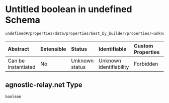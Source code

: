 # Untitled boolean in undefined Schema

```txt
undefined#/properties/data/properties/best_by_builder/properties/<unknown>/properties/relays/properties/https://agnostic-relay.net
```



| Abstract            | Extensible | Status         | Identifiable            | Custom Properties | Additional Properties | Access Restrictions | Defined In                                                                          |
| :------------------ | :--------- | :------------- | :---------------------- | :---------------- | :-------------------- | :------------------ | :---------------------------------------------------------------------------------- |
| Can be instantiated | No         | Unknown status | Unknown identifiability | Forbidden         | Allowed               | none                | [bid\_summary.schema.json\*](../out/bid_summary.schema.json "open original schema") |

## agnostic-relay.net Type

`boolean`
